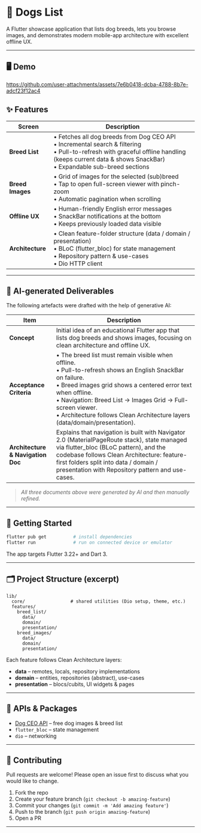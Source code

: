 # 🐶 Dogs List

A Flutter showcase application that lists dog breeds, lets you browse images, and demonstrates modern mobile-app architecture with excellent offline UX.

---

## 🖥️ Demo


https://github.com/user-attachments/assets/7e6b0418-dcba-4788-8b7e-adcf23f12ac4


## ✨ Features

| Screen | Description |
|--------|-------------|
| **Breed List** | • Fetches all dog breeds from Dog CEO API<br>• Incremental search & filtering<br>• Pull-to-refresh with graceful offline handling (keeps current data & shows SnackBar)<br>• Expandable sub-breed sections |
| **Breed Images** | • Grid of images for the selected (sub)breed<br>• Tap to open full-screen viewer with pinch-zoom<br>• Automatic pagination when scrolling |
| **Offline UX** | • Human-friendly English error messages<br>• SnackBar notifications at the bottom<br>• Keeps previously loaded data visible |
| **Architecture** | • Clean feature-folder structure (data / domain / presentation)<br>• BLoC (flutter_bloc) for state management<br>• Repository pattern & use-cases<br>• Dio HTTP client |

---

## 🤖 AI-generated Deliverables

The following artefacts were drafted with the help of generative AI:

| Item | Description |
|------|-------------|
| **Concept** | Initial idea of an educational Flutter app that lists dog breeds and shows images, focusing on clean architecture and offline UX. |
| **Acceptance Criteria** | • The breed list must remain visible when offline.<br>• Pull-to-refresh shows an English SnackBar on failure.<br>• Breed images grid shows a centered error text when offline.<br>• Navigation: Breed List → Images Grid → Full-screen viewer.<br>• Architecture follows Clean Architecture layers (data/domain/presentation). |
| **Architecture & Navigation Doc** | Explains that navigation is built with Navigator 2.0 (MaterialPageRoute stack), state managed via flutter_bloc (BLoC pattern), and the codebase follows Clean Architecture: feature-first folders split into data / domain / presentation with Repository pattern and use-cases. |

> _All three documents above were generated by AI and then manually refined._


---

## 🚀 Getting Started

```bash
flutter pub get          # install dependencies
flutter run              # run on connected device or emulator
```

The app targets Flutter 3.22+ and Dart 3.

---

## 🗂️ Project Structure (excerpt)

```
lib/
  core/                 # shared utilities (Dio setup, theme, etc.)
  features/
    breed_list/
      data/
      domain/
      presentation/
    breed_images/
      data/
      domain/
      presentation/
```

Each feature follows Clean Architecture layers:

* **data** – remotes, locals, repository implementations
* **domain** – entities, repositories (abstract), use-cases
* **presentation** – blocs/cubits, UI widgets & pages

---

## 🔌 APIs & Packages

* [Dog CEO API](https://dog.ceo/dog-api/) – free dog images & breed list
* `flutter_bloc` – state management
* `dio` – networking

---

## 🤝 Contributing

Pull requests are welcome! Please open an issue first to discuss what you would like to change.

1. Fork the repo
2. Create your feature branch (`git checkout -b amazing-feature`)
3. Commit your changes (`git commit -m 'Add amazing feature'`)
4. Push to the branch (`git push origin amazing-feature`)
5. Open a PR

---

